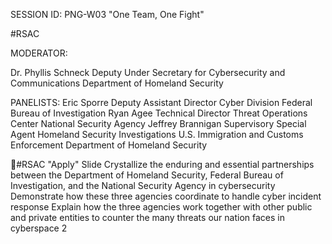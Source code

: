 SESSION ID: PNG-W03
"One Team, One Fight"

#RSAC

MODERATOR:

Dr. Phyllis Schneck
Deputy Under Secretary for Cybersecurity and Communications Department of Homeland Security

PANELISTS:
Eric Sporre
Deputy Assistant Director Cyber Division Federal Bureau of Investigation
Ryan Agee
Technical Director Threat Operations Center National Security Agency
Jeffrey Brannigan
Supervisory Special Agent Homeland Security Investigations U.S. Immigration and Customs Enforcement Department of Homeland Security

#RSAC
"Apply" Slide
Crystallize the enduring and essential partnerships between the Department of Homeland Security, Federal Bureau of Investigation, and the National Security Agency in cybersecurity Demonstrate how these three agencies coordinate to handle cyber incident response Explain how the three agencies work together with other public and private entities to counter the many threats our nation faces in cyberspace
2

